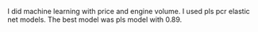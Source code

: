 I did machine learning with price and engine volume. I used pls pcr elastic net models. The best model was pls model with 0.89.
